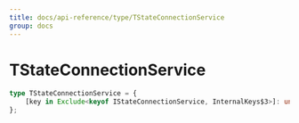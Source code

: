 ```yaml
---
title: docs/api-reference/type/TStateConnectionService
group: docs
---
```


# TStateConnectionService

```ts
type TStateConnectionService = {
    [key in Exclude<keyof IStateConnectionService, InternalKeys$3>]: unknown;
};
```


